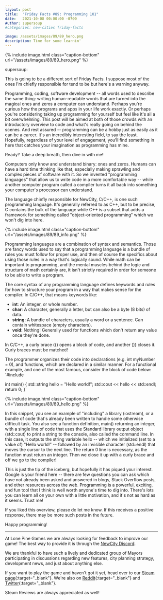 ```yaml
---
layout: post
title:  "Friday Facts #89: Programming 101"
date:   2021-10-08 00:00:00 -0700
Author: supersoup
#categories: new-cities friday-facts

image: /assets/images/89/89_hero.png
description: Time for some learnin'
---
```


{% include image.html class="caption-bottom"
  url="/assets/images/89/89_hero.png"
%}

supersoup:

This is going to be a different sort of Friday Facts. I suppose most of the ones I'm chiefly responsible for tend to be but here's a warning anyway.

Programming, coding, software development -- all words used to describe the same thing: writing human-readable words that are turned into the magical ones and zeros a computer can understand. Perhaps you're curious how the programs and apps in your life work exactly. Or perhaps you're considering taking up programming for yourself but feel like it's all a bit overwhelming. This post will be aimed at both of those crowds with an introductory overview to code and what's really going on behind the scenes. And rest assured -- programming can be a hobby just as easily as it can be a career. It's an incredibly interesting field, to say the least. Hopefully, regardless of your level of engagement, you'll find something in here that catches your imagination as programming has mine.

Ready? Take a deep breath, then dive in with me! 

Computers only know and understand binary: ones and zeros. Humans can have a hard time thinking like that, especially making sprawling and complex pieces of software with it. So we invented "programming languages" that allow us to write code in a more comfortable way -- while another computer program called a compiler turns it all back into something your computer's processor can understand.

The language chiefly responsible for NewCity, C/C++, is one such programming language. It's generally referred to as C++, but to be precise, C contains the bulk of the language while C++ is a subset that adds a framework for something called "object-oriented programming" which we won't dig into here.

{% include image.html class="caption-bottom"
  url="/assets/images/89/89_info.png"
%}

Programming languages are a combination of syntax and semantics. Those are fancy words used to say that a programming language is a bundle of rules you must follow for proper use, and then of course the specifics about using those rules in a way that's logically sound. While math can be important to programming, and the mental muscles behind the logic and structure of math certainly are, it isn't strictly required in order for someone to be able to write a program. 

The core syntax of any programming language defines keywords and rules for how to structure your program in a way that makes sense for the compiler. In C/C++, that means keywords like:
- **int**: An integer, or whole number.
- **char**: A character, generally a letter, but can also be a byte (8 bits) of data.
- **string**: A bundle of characters, usually a word or a sentence. Can contain whitespace (empty characters).
- **void**: Nothing! Generally used for functions which don't return any value once they're done.

In C/C++, a curly brace ({) opens a block of code, and another (}) closes it. Curly braces must be matched!

The programmer organizes their code into declarations (e.g. int myNumber = 0), and functions, which are declared in a similar manner. For a functional example, and one of the most famous, consider the block of code below:
`#include <iostream>

int main() {
	std::string hello = "Hello world!";
	std::cout << hello << std::endl;
	return 0;
}` 

{% include image.html class="caption-bottom"
  url="/assets/images/89/89_hello.png"
%}

In this snippet, you see an example of "including" a library (iostream), or a bundle of code that's already been written to handle some otherwise difficult task. You also see a function definition, main() returning an integer, with a single line of code that uses the Standard library output object (std::cout) to print a string to the console, also called the command line. In this case, it outputs the string variable hello -- which we initialized (set to a value of) "Hello world!" -- followed by an invisible character (std::endl) that moves the cursor to the next line. The return 0 line is necessary, as the function must return an integer. Then we close it up with a curly brace and off we go to the compiler! 

This is just the tip of the iceberg, but hopefully it has piqued your interest. Google is your friend here -- there are few questions you can ask which have not already been asked and answered in blogs, Stack Overflow posts, and other resources across the web. Programming is a powerful, exciting, and fun tool that I think is well worth anyone's time to dig into. There's lots you can learn all on your own with a little motivation, and it's not as hard as it seems. Trust me!

If you liked this overview, please do let me know. If this receives a positive response, there may be more such posts in the future.

Happy programming!


---

At Lone Pine Games we are always looking for feedback to improve our game! The best way to provide it is through the [NewCity Discord].

We are thankful to have such a lively and dedicated group of Mayors participating in discussions regarding new features, city planning strategy, development news, and just about anything else.

If you want to play the game and haven't got it yet, head over to our [Steam page]{:target="_blank"}. We're also on [Reddit]{:target="_blank"} and [Twitter]{:target="_blank"}. 

Steam Reviews are always appreciated as well!

[NewCity Discord]:  http://discord.gg/cz6t4J5
[Steam page]: https://store.steampowered.com/app/1067860/NewCity/
[Reddit]: https://www.reddit.com/r/NewCity
[Twitter]: https://twitter.com/lone_pine_games

